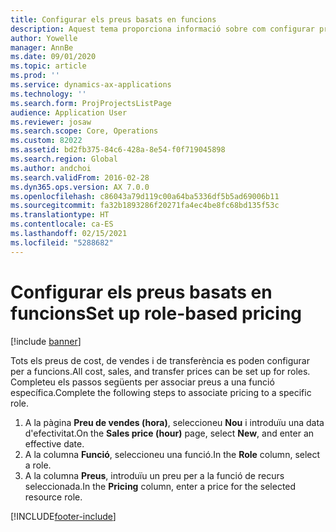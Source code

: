 ```yaml
---
title: Configurar els preus basats en funcions
description: Aquest tema proporciona informació sobre com configurar preus per a funcions específiques.
author: Yowelle
manager: AnnBe
ms.date: 09/01/2020
ms.topic: article
ms.prod: ''
ms.service: dynamics-ax-applications
ms.technology: ''
ms.search.form: ProjProjectsListPage
audience: Application User
ms.reviewer: josaw
ms.search.scope: Core, Operations
ms.custom: 82022
ms.assetid: bd2fb375-84c6-428a-8e54-f0f719045898
ms.search.region: Global
ms.author: andchoi
ms.search.validFrom: 2016-02-28
ms.dyn365.ops.version: AX 7.0.0
ms.openlocfilehash: c86043a79d119c00a64ba5336df5b5ad69006b11
ms.sourcegitcommit: fa32b1893286f20271fa4ec4be8fc68bd135f53c
ms.translationtype: HT
ms.contentlocale: ca-ES
ms.lasthandoff: 02/15/2021
ms.locfileid: "5288682"
---
```

# <a name="set-up-role-based-pricing"></a><span data-ttu-id="08295-103">Configurar els preus basats en funcions</span><span class="sxs-lookup"><span data-stu-id="08295-103">Set up role-based pricing</span></span>

[!include [banner](../includes/banner.md)]

<span data-ttu-id="08295-104">Tots els preus de cost, de vendes i de transferència es poden configurar per a funcions.</span><span class="sxs-lookup"><span data-stu-id="08295-104">All cost, sales, and transfer prices can be set up for roles.</span></span> <span data-ttu-id="08295-105">Completeu els passos següents per associar preus a una funció específica.</span><span class="sxs-lookup"><span data-stu-id="08295-105">Complete the following steps to associate pricing to a specific role.</span></span>

1. <span data-ttu-id="08295-106">A la pàgina **Preu de vendes (hora)**, seleccioneu **Nou** i introduïu una data d'efectivitat.</span><span class="sxs-lookup"><span data-stu-id="08295-106">On the **Sales price (hour)** page, select **New**, and enter an effective date.</span></span>
2. <span data-ttu-id="08295-107">A la columna **Funció**, seleccioneu una funció.</span><span class="sxs-lookup"><span data-stu-id="08295-107">In the **Role** column, select a role.</span></span>
3. <span data-ttu-id="08295-108">A la columna **Preus**, introduïu un preu per a la funció de recurs seleccionada.</span><span class="sxs-lookup"><span data-stu-id="08295-108">In the **Pricing** column, enter a price for the selected resource role.</span></span>


[!INCLUDE[footer-include](../includes/footer-banner.md)]